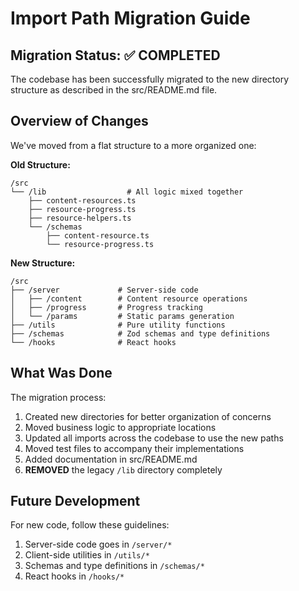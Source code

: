 # Import Path Migration Guide

## Migration Status: ✅ COMPLETED

The codebase has been successfully migrated to the new directory structure as described in the src/README.md file.

## Overview of Changes

We've moved from a flat structure to a more organized one:

**Old Structure:**

```
/src
└── /lib                  # All logic mixed together
    ├── content-resources.ts
    ├── resource-progress.ts
    ├── resource-helpers.ts
    └── /schemas
        ├── content-resource.ts
        └── resource-progress.ts
```

**New Structure:**

```
/src
├── /server             # Server-side code
│   ├── /content        # Content resource operations
│   ├── /progress       # Progress tracking
│   └── /params         # Static params generation
├── /utils              # Pure utility functions
├── /schemas            # Zod schemas and type definitions
└── /hooks              # React hooks
```

## What Was Done

The migration process:

1. Created new directories for better organization of concerns
2. Moved business logic to appropriate locations
3. Updated all imports across the codebase to use the new paths
4. Moved test files to accompany their implementations
5. Added documentation in src/README.md
6. **REMOVED** the legacy `/lib` directory completely

## Future Development

For new code, follow these guidelines:

1. Server-side code goes in `/server/*`
2. Client-side utilities in `/utils/*`
3. Schemas and type definitions in `/schemas/*`
4. React hooks in `/hooks/*`
